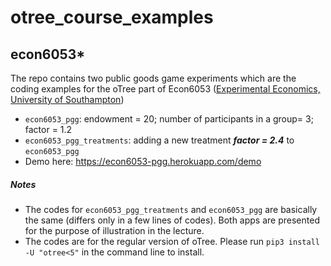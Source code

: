 # otree_course_examples
## econ6053*
The repo contains two public goods game experiments which are the coding examples for the oTree part of Econ6053 ([Experimental Economics, University of Southampton](https://www.southampton.ac.uk/courses/modules/econ6053))
* ```econ6053_pgg```: endowment = 20; number of participants in a group= 3; factor = 1.2
* ```econ6053_pgg_treatments```: adding a new treatment **_factor = 2.4_** to ```econ6053_pgg```
* Demo here: https://econ6053-pgg.herokuapp.com/demo
##### _Notes_
* The codes for ```econ6053_pgg_treatments``` and ```econ6053_pgg``` are basically the same (differs only in a few lines of codes). Both apps are presented for the purpose of illustration in the lecture. 
* The codes are for the regular version of oTree. Please run ```pip3 install -U "otree<5"``` in the command line to install. 
